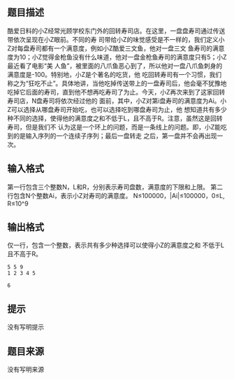 


## 题目描述
酷爱日料的小Z经常光顾学校东门外的回转寿司店。在这里，一盘盘寿司通过传送带依次呈现在小Z眼前。不同的寿
司带给小Z的味觉感受是不一样的，我们定义小Z对每盘寿司都有一个满意度，例如小Z酷爱三文鱼，他对一盘三文
鱼寿司的满意度为10；小Z觉得金枪鱼没有什么味道，他对一盘金枪鱼寿司的满意度只有5；小Z最近看了电影“美
人鱼”，被里面的八爪鱼恶心到了，所以他对一盘八爪鱼刺身的满意度是-100。特别地，小Z是个著名的吃货，他
吃回转寿司有一个习惯，我们称之为“狂吃不止”。具体地讲，当他吃掉传送带上的一盘寿司后，他会毫不犹豫地
吃掉它后面的寿司，直到他不想再吃寿司了为止。今天，小Z再次来到了这家回转寿司店，N盘寿司将依次经过他的
面前，其中，小Z对第i盘寿司的满意度为Ai。小Z可以选择从哪盘寿司开始吃，也可以选择吃到哪盘寿司为止，他
想知道共有多少种不同的选择，使得他的满意度之和不低于L，且不高于R。注意，虽然这是回转寿司，但是我们不
认为这是一个环上的问题，而是一条线上的问题。即，小Z能吃到的是输入序列的一个连续子序列；最后一盘转走
之后，第一盘并不会再出现一次。
## 输入格式
第一行包含三个整数N，L和R，分别表示寿司盘数，满意度的下限和上限。
第二行包含N个整数Ai，表示小Z对寿司的满意度。
N≤100000，|Ai|≤100000，0≤L, R≤10^9
## 输出格式
仅一行，包含一个整数，表示共有多少种选择可以使得小Z的满意度之和
不低于L且不高于R。

```input1
5 5 9
1 2 3 4 5

```
```output1
6
```

## 提示
没有写明提示
## 题目来源
没有写明来源


